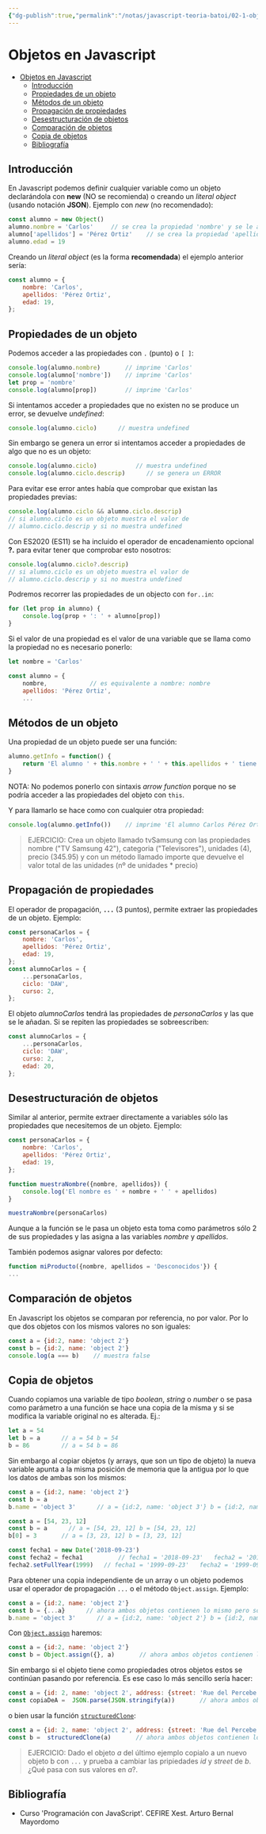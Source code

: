 ```yaml
---
{"dg-publish":true,"permalink":"/notas/javascript-teoria-batoi/02-1-objetos/"}
---
```


# Objetos en Javascript
- [Objetos en Javascript](#objetos-en-javascript)
  - [Introducción](#introducción)
  - [Propiedades de un objeto](#propiedades-de-un-objeto)
  - [Métodos de un objeto](#métodos-de-un-objeto)
  - [Propagación de propiedades](#propagación-de-propiedades)
  - [Desestructuración de objetos](#desestructuración-de-objetos)
  - [Comparación de objetos](#comparación-de-objetos)
  - [Copia de objetos](#copia-de-objetos)
  - [Bibliografía](#bibliografía)

## Introducción
En Javascript podemos definir cualquier variable como un objeto declarándola con **new** (NO se recomienda) o creando un _literal object_ (usando notación **JSON**). Ejemplo con _new_ (no recomendado):
```javascript
const alumno = new Object()
alumno.nombre = 'Carlos'     // se crea la propiedad 'nombre' y se le asigna un valor
alumno['apellidos'] = 'Pérez Ortiz'    // se crea la propiedad 'apellidos'
alumno.edad = 19
```

Creando un _literal object_ (es la forma **recomendada**) el ejemplo anterior sería:
```javascript
const alumno = {
    nombre: 'Carlos',
    apellidos: 'Pérez Ortiz',
    edad: 19,
};
```

## Propiedades de un objeto
Podemos acceder a las propiedades con `.` (punto) o `[ ]`:
```javascript
console.log(alumno.nombre)       // imprime 'Carlos'
console.log(alumno['nombre'])    // imprime 'Carlos'
let prop = 'nombre'
console.log(alumno[prop])        // imprime 'Carlos'
```

Si intentamos acceder a propiedades que no existen no se produce un error, se devuelve _undefined_:
```javascript
console.log(alumno.ciclo)      // muestra undefined
```

Sin embargo se genera un error si intentamos acceder a propiedades de algo que no es un objeto:
```javascript
console.log(alumno.ciclo)           // muestra undefined
console.log(alumno.ciclo.descrip)      // se genera un ERROR
```

Para evitar ese error antes había que comprobar que existan las propiedades previas:
```javascript
console.log(alumno.ciclo && alumno.ciclo.descrip)
// si alumno.ciclo es un objeto muestra el valor de 
// alumno.ciclo.descrip y si no muestra undefined
```

Con ES2020 (ES11) se ha incluido el operador de encadenamiento opcional **?.** para evitar tener que comprobar esto nosotros:
```javascript
console.log(alumno.ciclo?.descrip)
// si alumno.ciclo es un objeto muestra el valor de 
// alumno.ciclo.descrip y si no muestra undefined
```

Podremos recorrer las propiedades de un objecto con `for..in`:
```javascript
for (let prop in alumno) {
    console.log(prop + ': ' + alumno[prop])
}
```

Si el valor de una propiedad es el valor de una variable que se llama como la propiedad no es necesario ponerlo:
```javascript
let nombre = 'Carlos'

const alumno = {
    nombre,            // es equivalente a nombre: nombre
    apellidos: 'Pérez Ortiz',
    ...
```

## Métodos de un objeto
Una propiedad de un objeto puede ser una función:
```javascript
alumno.getInfo = function() {
    return 'El alumno ' + this.nombre + ' ' + this.apellidos + ' tiene ' + this.edad + ' años'
}
```

NOTA: No podemos ponerlo con sintaxis _arrow function_ porque no se podría acceder a las propiedades del objeto con `this`.

Y para llamarlo se hace como con cualquier otra propiedad:
```javascript
console.log(alumno.getInfo())    // imprime 'El alumno Carlos Pérez Ortíz tiene 19 años'
```

> EJERCICIO: Crea un objeto llamado tvSamsung con las propiedades nombre ("TV Samsung 42"), categoria ("Televisores"), unidades (4), precio (345.95) y con un método llamado importe que devuelve el valor total de las unidades (nº de unidades * precio)

## Propagación de propiedades
El operador de propagación, **`...`** (3 puntos), permite extraer las propiedades de un objeto. Ejemplo:
```javascript
const personaCarlos = {
    nombre: 'Carlos',
    apellidos: 'Pérez Ortiz',
    edad: 19,
};
const alumnoCarlos = {
    ...personaCarlos,
    ciclo: 'DAW',
    curso: 2,
};
```

El objeto _alumnoCarlos_ tendrá las propiedades de _personaCarlos_ y las que se le añadan. Si se repiten las propiedades se sobreescriben:
```javascript
const alumnoCarlos = {
    ...personaCarlos,
    ciclo: 'DAW',
    curso: 2,
    edad: 20,
};
```

## Desestructuración de objetos
Similar al anterior, permite extraer directamente a variables sólo las propiedades que necesitemos de un objeto. Ejemplo:
```javascript
const personaCarlos = {
    nombre: 'Carlos',
    apellidos: 'Pérez Ortiz',
    edad: 19,
};

function muestraNombre({nombre, apellidos}) {
    console.log('El nombre es ' + nombre + ' ' + apellidos)
}

muestraNombre(personaCarlos)
```

Aunque a la función se le pasa un objeto esta toma como parámetros sólo 2 de sus propiedades y las asigna a las variables _nombre_ y _apellidos_.

También podemos asignar valores por defecto:
```javascript
function miProducto({nombre, apellidos = 'Desconocidos'}) {
...
```

## Comparación de objetos   
En Javascript los objetos se comparan por referencia, no por valor. Por lo que dos objetos con los mismos valores no son iguales:
```javascript
const a = {id:2, name: 'object 2'}
const b = {id:2, name: 'object 2'}
console.log(a === b)    // muestra false
```

## Copia de objetos
Cuando copiamos una variable de tipo _boolean_, _string_ o _number_ o se pasa como parámetro a una función se hace una copia de la misma y si se modifica la variable original no es alterada. Ej.:
```javascript
let a = 54
let b = a      // a = 54 b = 54
b = 86         // a = 54 b = 86
```
Sin embargo al copiar objetos (y arrays, que son un tipo de objeto) la nueva variable apunta a la misma posición de memoria que la antigua por lo que los datos de ambas son los mismos:
```javascript
const a = {id:2, name: 'object 2'}
const b = a
b.name = 'object 3'      // a = {id:2, name: 'object 3'} b = {id:2, name: 'object 3'}

const a = [54, 23, 12]
const b = a      // a = [54, 23, 12] b = [54, 23, 12]
b[0] = 3       // a = [3, 23, 12] b = [3, 23, 12]

const fecha1 = new Date('2018-09-23')
const fecha2 = fecha1          // fecha1 = '2018-09-23'   fecha2 = '2018-09-23'
fecha2.setFullYear(1999)   // fecha1 = '1999-09-23'   fecha2 = '1999-09-23'
```

Para obtener una copia independiente de un array o un objeto podemos usar el operador de propagación `...` o el método `Object.assign`. Ejemplo:
```javascript
const a = {id:2, name: 'object 2'}
const b = {...a}      // ahora ambos objetos contienen lo mismo pero son diferentes
b.name = 'object 3'      // a = {id:2, name: 'object 2'} b = {id:2, name: 'object 3'}
```

Con [`Object.assign`](https://developer.mozilla.org/en-US/docs/Web/JavaScript/Reference/Global_Objects/Object/assign) haremos:
```javascript
const a = {id:2, name: 'object 2'}
const b = Object.assign({}, a)       // ahora ambos objetos contienen lo mismo pero son diferentes
```

Sin embargo si el objeto tiene como propiedades otros objetos estos se continúan pasando por referencia. Es ese caso lo más sencillo sería hacer:
```javascript
const a = {id: 2, name: 'object 2', address: {street: 'Rue del Percebe', num: 13} }
const copiaDeA =  JSON.parse(JSON.stringify(a))       // ahora ambos objetos contienen lo mismo pero son diferentes
```

o bien usar la función [`structuredClone`](https://developer.mozilla.org/en-US/docs/Web/API/structuredClone):
```javascript
const a = {id: 2, name: 'object 2', address: {street: 'Rue del Percebe', num: 13} }
const b =  structuredClone(a)       // ahora ambos objetos contienen lo mismo pero son diferentes
```

> EJERCICIO: Dado el objeto _a_ del último ejemplo copialo a un nuevo objeto b con `...` y prueba a cambiar las pripiedades _id_ y _street_ de _b_. ¿Qué pasa con sus valores en _a_?.

## Bibliografía
* Curso 'Programación con JavaScript'. CEFIRE Xest. Arturo Bernal Mayordomo
